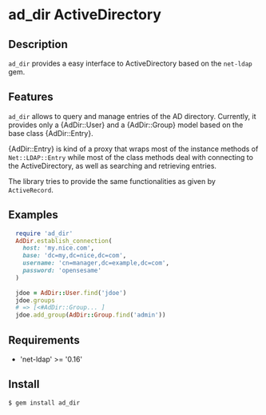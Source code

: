 ad_dir ActiveDirectory
======================

## Description

`ad_dir` provides a easy interface to ActiveDirectory based on
the `net-ldap` gem.

## Features

`ad_dir` allows to query and manage entries of the AD directory.
Currently, it provides only a {AdDir::User} and a {AdDir::Group} model
based on the base class {AdDir::Entry}.

{AdDir::Entry} is kind of a proxy that wraps most of the instance methods of
`Net::LDAP::Entry` while most of the class methods deal with connecting
to the ActiveDirectory, as well as searching and retrieving entries.


The library tries to provide the same functionalities as given by `ActiveRecord`.

## Examples

```ruby
  require 'ad_dir'
  AdDir.establish_connection(
    host: 'my.nice.com',
    base: 'dc=my,dc=nice,dc=com',
    username: 'cn=manager,dc=example,dc=com',
    password: 'opensesame'
  )
  
  jdoe = AdDir::User.find('jdoe')
  jdoe.groups
  # => [<#AdDir::Group... ]
  jdoe.add_group(AdDir::Group.find('admin'))
```


## Requirements

 * 'net-ldap' >= '0.16'

## Install

``` bash
$ gem install ad_dir
```

